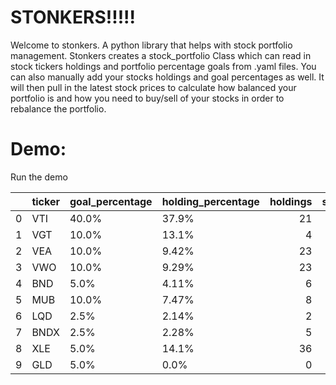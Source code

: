 # STONKERS!!!!!

Welcome to stonkers. A python library that helps with stock portfolio management. Stonkers creates a stock_portfolio Class which can read in stock tickers holdings and portfolio percentage goals from .yaml files. You can also manually add your stocks holdings and goal percentages as well. It will then pull in the latest stock prices to calculate how balanced your portfolio is and how you need to buy/sell of your stocks in order to rebalance the portfolio.



# Demo:

Run the demo


|    | ticker   | goal_percentage   | holding_percentage   |   holdings |   stock_price |   holdings_value |   goal_holding_value |   holding_value_diff |   need_to_buy_or_sell |
|---:|:---------|:------------------|:---------------------|-----------:|--------------:|-----------------:|---------------------:|---------------------:|----------------------:|
|  0 | VTI      | 40.0%             | 37.9%                |         21 |        227.92 |          4786.32 |              5047.2  |               260.88 |                1.1446 |
|  1 | VGT      | 10.0%             | 13.1%                |          4 |        414.83 |          1659.32 |              1261.8  |              -397.52 |               -0.9583 |
|  2 | VEA      | 10.0%             | 9.42%                |         23 |         51.69 |          1188.87 |              1261.8  |                72.93 |                1.4109 |
|  3 | VWO      | 10.0%             | 9.29%                |         23 |         50.97 |          1172.31 |              1261.8  |                89.49 |                1.7557 |
|  4 | BND      | 5.0%              | 4.11%                |          6 |         86.48 |           518.88 |               630.9  |               112.02 |                1.2953 |
|  5 | MUB      | 10.0%             | 7.47%                |          8 |        117.83 |           942.64 |              1261.8  |               319.16 |                2.7086 |
|  6 | LQD      | 2.5%              | 2.14%                |          2 |        135.47 |           270.94 |               315.45 |                44.51 |                0.3286 |
|  7 | BNDX     | 2.5%              | 2.28%                |          5 |         57.76 |           288.8  |               315.45 |                26.65 |                0.4614 |
|  8 | XLE      | 5.0%              | 14.1%                |         36 |         49.72 |          1789.92 |               630.9  |             -1159.02 |              -23.3109 |
|  9 | GLD      | 5.0%              | 0.0%                 |          0 |        168.16 |             0    |               630.9  |               630.9  |                3.7518 |
